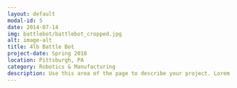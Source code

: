 ```yaml
---
layout: default
modal-id: 5
date: 2014-07-14
img: battlebot/battlebot_cropped.jpg
alt: image-alt
title: 4lb Battle Bot
project-date: Spring 2018
location: Pittsburgh, PA
category: Robotics & Manufacturing
description: Use this area of the page to describe your project. Lorem ipsum dolor sit amet, consectetur adipisicing elit. Mollitia neque assumenda ipsam nihil, molestias magnam, recusandae quos quis inventore quisquam velit asperiores, vitae? Reprehenderit soluta, eos quod consequuntur itaque. Nam.
---
```

